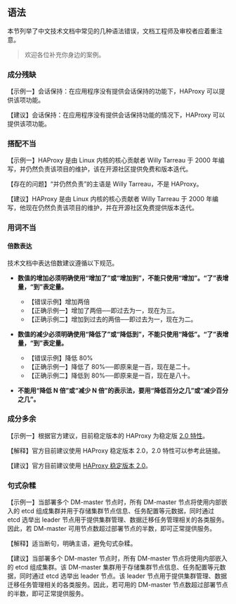 ## 语法

本节列举了中文技术文档中常见的几种语法错误，文档工程师及审校者应着重注意。

> 欢迎各位补充你身边的案例。

### 成分残缺

【示例一】会话保持：在应用程序没有提供会话保持的功能下，HAProxy 可以提供该项功能。

【建议】会话保持：在应用程序没有提供会话保持功能的情况下，HAProxy 可以提供该项功能。

### 搭配不当

【示例一】HAProxy 是由 Linux 内核的核心贡献者 Willy Tarreau 于 2000 年编写，并仍然负责该项目的维护，该在开源社区提供免费和版本迭代。

【存在的问题】“并仍然负责”的主语是 Willy Tarreau，不是 HAProxy。

【建议】HAProxy 是由 Linux 内核的核心贡献者 Willy Tarreau 于 2000 年编写，他现在仍然负责该项目的维护，并在开源社区免费提供版本迭代。

### 用词不当

#### 倍数表达

技术文档中表达倍数建议遵循以下规范。

- **数值的增加必须明确使用“增加了”或“增加到”，不能只使用“增加”。“了”表增量，“到”表定量。**

    - 【错误示例】增加两倍
    - 【正确示例一】增加了两倍──即过去为一，现在为三。
    - 【正确示例二】增加到过去的两倍──即过去为一，现在为二。

- **数值的减少必须明确使用“降低了”或“降低到”，不能只使用“降低”。“了”表增量，“到”表定量。**

    - 【错误示例】降低 80%
    - 【正确示例一】降低了 80%──即原来是一百，现在是二十。
    - 【正确示例二】降低到 80%──即原来是一百，现在是八十。

- **不能用“降低 N 倍”或“减少 N 倍”的表示法，要用“降低百分之几”或“减少百分之几”。**

### 成分多余

【示例一】根据官方建议，目前稳定版本的 HAProxy 为稳定版 [2.0 特性](https://www.haproxy.com/blog/haproxy-2-0-and-beyond/)。

【解释】官方目前建议使用 HAProxy 稳定版本 2.0，2.0 特性可以参考此链接。

【建议】官方目前建议使用 [HAProxy 稳定版本 2.0](https://www.haproxy.com/blog/haproxy-2-0-and-beyond/)。

### 句式杂糅

【示例一】当部署多个 DM-master 节点时，所有 DM-master 节点将使用内部嵌入的 etcd 组成集群并用于存储集群节点信息、任务配置等元数据，同时通过 etcd 选举出 leader 节点用于提供集群管理、数据迁移任务管理相关的各类服务。因此，若 DM-master 可用节点数超过部署节点的半数，即可正常提供服务。

【解释】适当断句，明确主语，避免句式杂糅。

【建议】当部署多个 DM-master 节点时，所有 DM-master 节点将使用内部嵌入的 etcd 组成集群。该 DM-master 集群用于存储集群节点信息、任务配置等元数据，同时通过 etcd 选举出 leader 节点。该 leader 节点用于提供集群管理、数据迁移任务管理相关的各类服务。因此，若可用的 DM-master 节点数超过部署节点的半数，即可正常提供服务。
